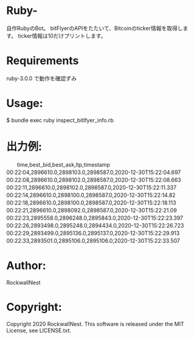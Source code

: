 # Ruby-
自作RubyのBot。 bitFlyerのAPIをたたいて、Bitcoinのticker情報を取得します。
ticker情報は10だけプリントします。

# Requirements 

ruby-3.0.0 で動作を確認ずみ

# Usage: 
$ bundle exec ruby inspect_bitlfyer_info.rb

# 出力例:
　　time,best_bid,best_ask,ltp,timestamp　　
　　00:22:04,2896610.0,2898103.0,2898587.0,2020-12-30T15:22:04.697　　
　　00:22:08,2896610.0,2898102.0,2898587.0,2020-12-30T15:22:08.663　　
　　00:22:11,2896610.0,2898102.0,2898587.0,2020-12-30T15:22:11.337　　
　　00:22:14,2896610.0,2898100.0,2898587.0,2020-12-30T15:22:14.82　　
　　00:22:18,2896610.0,2898100.0,2898587.0,2020-12-30T15:22:18.113　　
　　00:22:21,2896610.0,2898092.0,2898587.0,2020-12-30T15:22:21.09　　
　　00:22:23,2895558.0,2896248.0,2895843.0,2020-12-30T15:22:23.397　　
　　00:22:26,2893498.0,2895248.0,2894434.0,2020-12-30T15:22:26.723　　
　　00:22:29,2893499.0,2895136.0,2895137.0,2020-12-30T15:22:29.913　　
　　00:22:33,2893501.0,2895106.0,2895106.0,2020-12-30T15:22:33.507　　

# Author:
RockwallNest 

# Copyright:
Copyright 2020 RockwallNest. This software is released under the MIT License, see LICENSE.txt.
